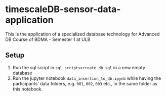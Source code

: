 # timescaleDB-sensor-data-application
This is the application of a specialized database technology for Advanced DB Course of BDMA - Semester 1 at ULB

## Setup
1) Run the sql script in `sql_scripts>create_db.sql` in a new empty database
2) Run the jupyter notebook `data_insertion_to_db.ipynb` while having the participants' data folders, e.g. `001`, `002`, `003` etc., in the same folder as this notebook.
